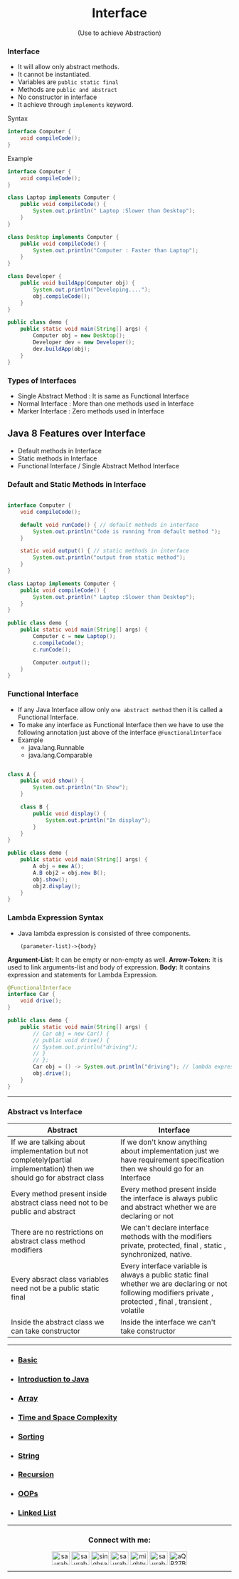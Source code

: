 <h1 align="center" > Interface </h1>
<p align="center" > (Use to achieve Abstraction) </p>

### Interface
+ It will allow only abstract methods.
+ It cannot be instantiated.
+ Variables are `public static final`
+ Methods are `public and abstract`
+ No constructor in interface
+ It achieve through `implements` keyword.  

Syntax

```java
interface Computer {
    void compileCode();
}

```

Example

```java
interface Computer {
    void compileCode();
}

class Laptop implements Computer {
    public void compileCode() {
        System.out.println(" Laptop :Slower than Desktop");
    }
}

class Desktop implements Computer {
    public void compileCode() {
        System.out.println("Computer : Faster than Laptop");
    }
}

class Developer {
    public void buildApp(Computer obj) {
        System.out.println("Developing....");
        obj.compileCode();
    }
}

public class demo {
    public static void main(String[] args) {
        Computer obj = new Desktop();
        Developer dev = new Developer();
        dev.buildApp(obj);
    }
}

```

### Types of Interfaces
+ Single Abstract Method : It is same as Functional Interface
+ Normal Interface : More than one methods used in Interface
+ Marker Interface : Zero methods used in Interface

## Java 8 Features over Interface
+ Default methods in Interface
+ Static methods in Interface
+ Functional Interface / Single Abstract Method Interface

### Default and Static Methods in Interface

```java

interface Computer {
    void compileCode();

    default void runCode() { // default methods in interface
        System.out.println("Code is running from default method ");
    }

    static void output() { // static methods in interface
        System.out.println("output from static method");
    }
}

class Laptop implements Computer {
    public void compileCode() {
        System.out.println(" Laptop :Slower than Desktop");
    }
}

public class demo {
    public static void main(String[] args) {
        Computer c = new Laptop();
        c.compileCode();
        c.runCode();

        Computer.output();
    }
}

```

### Functional Interface
+ If any Java Interface allow only `one abstract method` then it is called a Functional Interface.
+ To make any interface as Functional Interface then we have to use the following annotation just above of the interface `@FunctionalInterface`
+ Example
    + java.lang.Runnable
    + java.lang.Comparable


```java

class A {
    public void show() {
        System.out.println("In Show");
    }

    class B {
        public void display() {
            System.out.println("In display");
        }
    }
}

public class demo {
    public static void main(String[] args) {
        A obj = new A();
        A.B obj2 = obj.new B();
        obj.show();
        obj2.display();
    }
}

```
### Lambda Expression Syntax
+ Java lambda expression is consisted of three components.

```
    (parameter-list)->{body}
```

__Argument-List:__ It can be empty or non-empty as well.
__Arrow-Token:__ It is used to link arguments-list and body of expression.
__Body:__ It contains expression and statements for Lambda Expression.

```java
@FunctionalInterface
interface Car {
    void drive();
}

public class demo {
    public static void main(String[] args) {
        // Car obj = new Car() {
        // public void drive() {
        // System.out.println("driving");
        // }
        // };
        Car obj = () -> System.out.println("driving"); // lambda expression
        obj.drive();
    }
}

```

---

### Abstract vs Interface

| Abstract | Interface |
| ------ | ----------- |
|If we are talking about implementation but not completely(partial implementation) then we should go for abstract class  | If we don't know anything about implementation just we have requirement specification then we should go for an Interface |
| Every method present inside abstract class need not to be public and abstract | Every method present inside the interface is always public and abstract whether we are declaring or not |
|There are no restrictions on abstract class method modifiers  | We can't declare interface methods with the modifiers private, protected, final , static , synchronized, native.  |
| Every absract class variables need not be a public static final | Every interface variable is always a public static final whether we are declaring or not following modifiers private , protected , final , transient , volatile |
| Inside the abstract class we can take constructor | Inside the interface we can't take constructor |


***




+ ### [Basic](https://github.com/saurabhbahadur/java-interview-questions/blob/main/Basics.md)
+ ### [Introduction to Java](https://github.com/saurabhbahadur/java-interview-questions/blob/main/JAVA/Introduction%20to%20Java.md)
+ ### [Array](https://github.com/saurabhbahadur/java-interview-questions/blob/main/Data%20Strucures/Array.md)
+ ### [Time and Space Complexity](https://github.com/saurabhbahadur/java-interview-questions/blob/main/JAVA/Time%20%26%20Space%20Complexity.md)
+ ### [Sorting](https://github.com/saurabhbahadur/java-interview-questions/blob/main/Tech%20%26%20Algo/Sorting.md)
+ ### [String](https://github.com/saurabhbahadur/java-interview-questions/blob/main/Data%20Strucures/String.md)
+ ### [Recursion](https://github.com/saurabhbahadur/java-interview-questions/blob/main/Tech%20%26%20Algo/Recursion.md)
+ ### [OOPs](https://github.com/saurabhbahadur/java-interview-questions/tree/main/OOPs)
+ ### [Linked List](https://github.com/saurabhbahadur/java-interview-questions/blob/main/Data%20Strucures/LinkedList.md)

---


<h3 align="center">Connect with me:</h3>
<p align="center">
<a href="https://twitter.com/saurabhbahadur" target="blank"><img align="center" src="https://raw.githubusercontent.com/rahuldkjain/github-profile-readme-generator/master/src/images/icons/Social/twitter.svg" alt="saurabhbahadur" height="30" width="40" /></a>
<a href="https://linkedin.com/in/saurabhbahadur" target="blank"><img align="center" src="https://raw.githubusercontent.com/rahuldkjain/github-profile-readme-generator/master/src/images/icons/Social/linked-in-alt.svg" alt="saurabhbahadur" height="30" width="40" /></a>
<a href="https://fb.com/singhsaurabhbahadur" target="blank"><img align="center" src="https://raw.githubusercontent.com/rahuldkjain/github-profile-readme-generator/master/src/images/icons/Social/facebook.svg" alt="singhsaurabhbahadur" height="30" width="40" /></a>
<a href="https://instagram.com/saurabhbahadur_" target="blank"><img align="center" src="https://raw.githubusercontent.com/rahuldkjain/github-profile-readme-generator/master/src/images/icons/Social/instagram.svg" alt="saurabhbahadur_" height="30" width="40" /></a>
<a href="https://www.youtube.com/c/mighty saur" target="blank"><img align="center" src="https://raw.githubusercontent.com/rahuldkjain/github-profile-readme-generator/master/src/images/icons/Social/youtube.svg" alt="mighty saur" height="30" width="40" /></a>
<a href="https://www.hackerrank.com/saurabhbahadur" target="blank"><img align="center" src="https://raw.githubusercontent.com/rahuldkjain/github-profile-readme-generator/master/src/images/icons/Social/hackerrank.svg" alt="saurabhbahadur" height="30" width="40" /></a>
<a href="https://discord.gg/aQR27Bg7de" target="blank"><img align="center" src="https://raw.githubusercontent.com/rahuldkjain/github-profile-readme-generator/master/src/images/icons/Social/discord.svg" alt="aQR27Bg7de" height="30" width="40" /></a>
</p>




---
